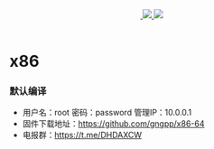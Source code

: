 <div align="center">
<a href="/LICENSE">
    <img src="https://img.shields.io/github/license/gngpp/x86-64?style=flat&a=1" alt="">
  </a>
  </a><a href="https://github.com/gngpp/x86-64/releases">
    <img src="https://img.shields.io/github/release/gngpp/x86-64.svg?style=flat">
  </a><a href="hhttps://github.com/gngpp/x86-64/releases">
    <img src="https://img.shields.io/github/downloads/gngpp/x86-64/total?style=flat">
  </a>
</div>
<br>

# x86

### 默认编译  
- 用户名：root 密码：password  管理IP：10.0.0.1
- 固件下载地址：https://github.com/gngpp/x86-64
- 电报群：https://t.me/DHDAXCW
